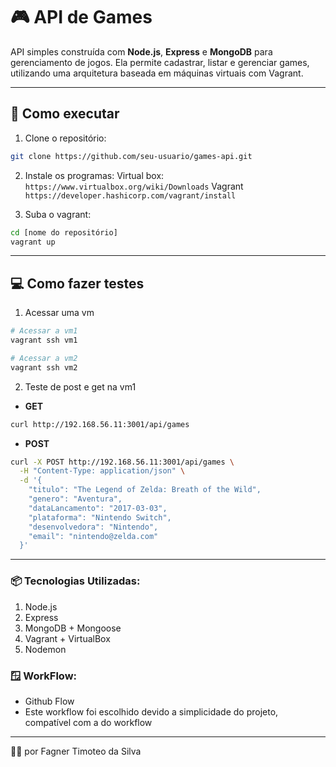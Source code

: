 # 🎮 API de Games

API simples construída com **Node.js**, **Express** e **MongoDB** para gerenciamento de jogos. Ela permite cadastrar, listar e gerenciar games, utilizando uma arquitetura baseada em máquinas virtuais com Vagrant.

---

## 🚀 Como executar

1. Clone o repositório:
```bash
git clone https://github.com/seu-usuario/games-api.git
```

2. Instale os programas:
Virtual box: `https://www.virtualbox.org/wiki/Downloads`
Vagrant `https://developer.hashicorp.com/vagrant/install`

3. Suba o vagrant:
```bash
cd [nome do repositório]
vagrant up
```
---
## 💻 Como fazer testes

1. Acessar uma vm
```bash
# Acessar a vm1
vagrant ssh vm1

# Acessar a vm2
vagrant ssh vm2
```

2. Teste de post e get na vm1
- **GET**
```bash
curl http://192.168.56.11:3001/api/games
```

- **POST**
```bash
curl -X POST http://192.168.56.11:3001/api/games \
  -H "Content-Type: application/json" \
  -d '{
    "titulo": "The Legend of Zelda: Breath of the Wild",
    "genero": "Aventura",
    "dataLancamento": "2017-03-03",
    "plataforma": "Nintendo Switch",
    "desenvolvedora": "Nintendo",
    "email": "nintendo@zelda.com"
  }'
```
---


### 📦  Tecnologias Utilizadas:
1. Node.js
2. Express
3. MongoDB + Mongoose
4. Vagrant + VirtualBox
5. Nodemon

### 🪟 WorkFlow:

- Github Flow
- Este workflow foi escolhido devido a simplicidade do projeto, compatível com a do workflow

---

🧑‍💻 por Fagner Timoteo da Silva